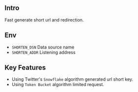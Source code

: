 ## Intro

Fast generate short url and redirection.

## Env

- `SHORTEN_DSN` Data source name
- `SHORTEN_ADDR` Listening address

## Key Features

- Using Twitter's `Snowflake` algorithm generated url short key.
- Using `Token Bucket` algorithm limited request.
